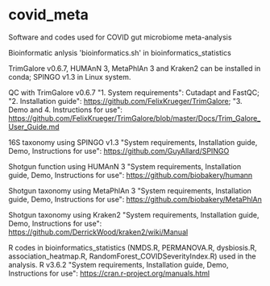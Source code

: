 # covid_meta
Software and codes used for COVID gut microbiome meta-analysis

Bioinformatic anlysis 'bioinformatics.sh' in bioinformatics_statistics

TrimGalore v0.6.7, HUMAnN 3, MetaPhlAn 3 and Kraken2 can be installed in conda; SPINGO v1.3 in Linux system.

QC with TrimGalore v0.6.7 "1. System requirements": Cutadapt and FastQC; "2. Installation guide": https://github.com/FelixKrueger/TrimGalore; "3. Demo and 4. Instructions for use": https://github.com/FelixKrueger/TrimGalore/blob/master/Docs/Trim_Galore_User_Guide.md

16S taxonomy using SPINGO v1.3 "System requirements, Installation guide, Demo, Instructions for use": https://github.com/GuyAllard/SPINGO 

Shotgun function using HUMAnN 3 "System requirements, Installation guide, Demo, Instructions for use": https://github.com/biobakery/humann 

Shotgun taxonomy using MetaPhlAn 3 "System requirements, Installation guide, Demo, Instructions for use": https://github.com/biobakery/MetaPhlAn 

Shotgun taxonomy using Kraken2 "System requirements, Installation guide, Demo, Instructions for use": https://github.com/DerrickWood/kraken2/wiki/Manual


R codes in bioinformatics_statistics (NMDS.R, PERMANOVA.R, dysbiosis.R, association_heatmap.R, RandomForest_COVIDSeverityIndex.R) used in the analysis. 
R v3.6.2 "System requirements, Installation guide, Demo, Instructions for use": https://cran.r-project.org/manuals.html 
